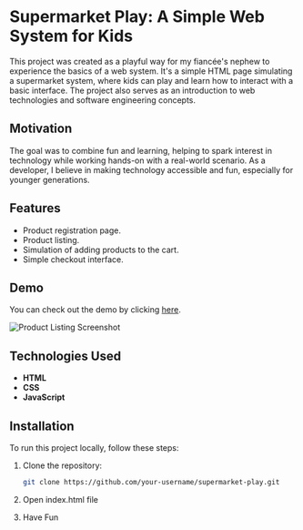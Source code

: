 # Supermarket Play: A Simple Web System for Kids

This project was created as a playful way for my fiancée's nephew to experience the basics of a web system. It's a simple HTML page simulating a supermarket system, where kids can play and learn how to interact with a basic interface. The project also serves as an introduction to web technologies and software engineering concepts.

## Motivation

The goal was to combine fun and learning, helping to spark interest in technology while working hands-on with a real-world scenario. As a developer, I believe in making technology accessible and fun, especially for younger generations.

## Features

- Product registration page.
- Product listing.
- Simulation of adding products to the cart.
- Simple checkout interface.

## Demo

You can check out the demo by clicking [here]([https://your-demo-link.com](https://teixeira308.github.io/supermarket-play/)).

![Product Listing Screenshot](https://i.imgur.com/o6jq6PN.jpeg)

## Technologies Used

- **HTML**
- **CSS**
- **JavaScript**

## Installation

To run this project locally, follow these steps:

1. Clone the repository:
   ```bash
   git clone https://github.com/your-username/supermarket-play.git

2. Open index.html file

3. Have Fun
